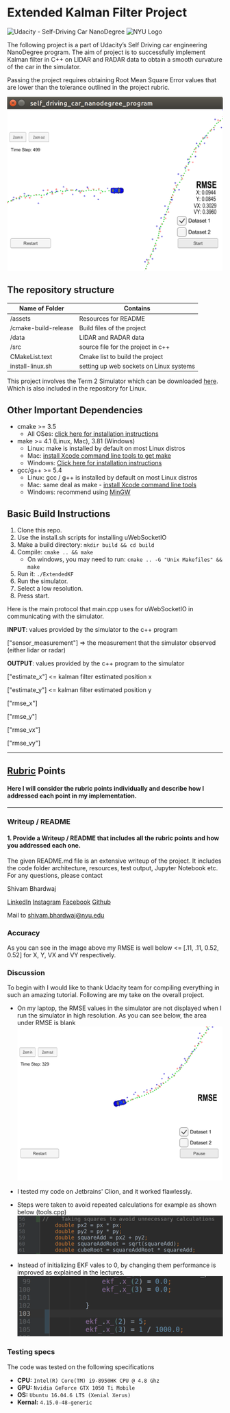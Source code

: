 # Extended Kalman Filter Project 
![Udacity - Self-Driving Car NanoDegree](https://s3.amazonaws.com/udacity-sdc/github/shield-carnd.svg) <img src="https://engineering.nyu.edu/sites/default/files/2019-01/tandon_long_color.png" alt="NYU Logo" width="130" height="whatever">

The following project is a part of Udacity’s Self Driving car engineering NanoDegree program. The aim of project is to successfully implement Kalman filter in C++ on LIDAR and RADAR data to obtain a smooth curvature of the car in the simulator. 

Passing the project requires obtaining Root Mean Square Error values that are lower than the tolerance outlined in the project rubric. 

![1558277568331](assets/1558277568331.png)

## The repository structure 

| Name of Folder       | Contains                                |
| -------------------- | --------------------------------------- |
| /assets              | Resources for README                    |
| /cmake-build-release | Build files of the project              |
| /data                | LIDAR and RADAR data                    |
| /src                 | source file for the project in c++      |
| CMakeList.text       | Cmake list to build the project         |
| install-linux.sh     | setting up web sockets on Linux systems |

This project involves the Term 2 Simulator which can be downloaded [here](https://github.com/udacity/self-driving-car-sim/releases). Which is also included in the repository for Linux.

## Other Important Dependencies

- cmake >= 3.5
  - All OSes: [click here for installation instructions](https://cmake.org/install/)
- make >= 4.1 (Linux, Mac), 3.81 (Windows)
  - Linux: make is installed by default on most Linux distros
  - Mac: [install Xcode command line tools to get make](https://developer.apple.com/xcode/features/)
  - Windows: [Click here for installation instructions](http://gnuwin32.sourceforge.net/packages/make.htm)
- gcc/g++ >= 5.4
  - Linux: gcc / g++ is installed by default on most Linux distros
  - Mac: same deal as make - [install Xcode command line tools](https://developer.apple.com/xcode/features/)
  - Windows: recommend using [MinGW](http://www.mingw.org/)

## Basic Build Instructions

1. Clone this repo.
2. Use the install.sh scripts for installing uWebSocketIO  
3. Make a build directory: `mkdir build && cd build`
4. Compile: `cmake .. && make` 
   - On windows, you may need to run: `cmake .. -G "Unix Makefiles" && make`
5. Run it: `./ExtendedKF `
6. Run the simulator. 
7. Select a low resolution.
8. Press start.

Here is the main protocol that main.cpp uses for uWebSocketIO in communicating with the simulator.


**INPUT**: values provided by the simulator to the c++ program

["sensor_measurement"] => the measurement that the simulator observed (either lidar or radar)

**OUTPUT**: values provided by the c++ program to the simulator

["estimate_x"] <= kalman filter estimated position x

["estimate_y"] <= kalman filter estimated position y

["rmse_x"]

["rmse_y"]

["rmse_vx"]

["rmse_vy"]

---

## [Rubric](<https://review.udacity.com/#!/rubrics/748/view>) Points

#### Here I will consider the rubric points individually and describe how I addressed each point in my implementation.  

------

### Writeup / README

#### 1. Provide a Writeup / README that includes all the rubric points and how you addressed each one.    

The given README.md file is an extensive writeup of the project. It includes the code folder architecture, resources, test output, Jupyter Notebook etc. For any questions, please contact 

Shivam Bhardwaj 

 [LinkedIn](<https://www.linkedin.com/in/shivamnyu/>) [Instagram](https://www.instagram.com/lazy.shivam/) [Facebook](<https://www.facebook.com/shivambhardwaj2008>) [Github](https://github.com/Shivam-Bhardwaj)

Mail to shivam.bhardwaj@nyu.edu

### Accuracy

As you can see in the image above my RMSE is well below <= [.11, .11, 0.52, 0.52] for X, Y, VX and VY respectively.

### Discussion

To begin with I would like to thank Udacity team for compiling everything in such an amazing tutorial. Following are my take on the overall project.

- On my laptop, the RMSE values in the simulator are not displayed when I run the simulator in high resolution. As you can see below, the area under RMSE is blank ![1558278040840](assets/1558278040840.png)

- I tested my code on Jetbrains' Clion, and it worked flawlessly.
- Steps were taken to avoid repeated calculations for example as shown below (tools.cpp)![1558278416508](assets/1558278416508.png)
- Instead of initializing EKF vales to 0, by changing them performance is improved as explained in the lectures.![1558278701984](assets/1558278701984.png)

### Testing specs

The code was tested on the following specifications 

- **CPU:** `Intel(R) Core(TM) i9-8950HK CPU @ 4.8 Ghz`
- **GPU:** `Nvidia GeForce GTX 1050 Ti Mobile`
- **OS:** `Ubuntu 16.04.6 LTS (Xenial Xerus)` 
- **Kernal:** `4.15.0-48-generic`

